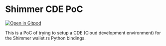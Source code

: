 # Shimmer CDE PoC

[![Open in Gitpod](https://gitpod.io/button/open-in-gitpod.svg)][gitpod-url]

This is a PoC of trying to setup a CDE (Cloud development environment) for the Shimmer wallet.rs Python bindings.

<!-- MARKDOWN LINKS & IMAGES -->
<!-- https://www.markdownguide.org/basic-syntax/#reference-style-links -->

[gitpod-url]: https://gitpod.io/#hhttps://github.com/Dr-Electron/shimmer-wallet.rs-python-cde-poc